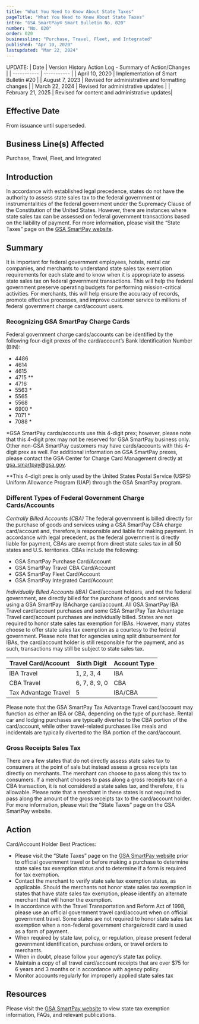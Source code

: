 ```yaml
---
title: "What You Need to Know About State Taxes"
pageTitle: "What You Need to Know About State Taxes"
intro: "GSA SmartPay® Smart Bulletin No. 020"
number: "No. 020"
order: 020
businessline: "Purchase, Travel, Fleet, and Integrated"
published: "Apr 10, 2020"
lastupdated: "Mar 22, 2024"
---
```


UPDATE:
| Date | Version History Action Log - Summary of Action/Changes |
| ----------- | ----------- |
| April 10, 2020 | Implementation of Smart Bulletin #20 |
| August 7, 2023 | Revised for administrative and formatting changes |
| March 22, 2024 | Revised for administrative updates |
| February 21, 2025 | Revised for content and administrative updates|

## Effective Date

From issuance until superseded.


## Business Line(s) Affected

Purchase, Travel, Fleet, and Integrated


## Introduction

In accordance with established legal precedence, states do not have the authority to assess state sales tax to the federal government or instrumentalities of the federal government under the Supremacy Clause of the Constitution of the United States. However, there are instances where state sales tax can be assessed on federal government transactions based on the liability of payment. For more information, please visit the “State Taxes” page on the [GSA SmartPay website](/). 

## Summary

It is important for federal government employees, hotels, rental car companies, and merchants to understand state sales tax exemption requirements for each state and to know when it is appropriate to assess state sales tax on federal government transactions. This will help the federal government preserve operating budgets for performing mission-critical activities. For merchants, this will help ensure the accuracy of records, promote effective processes, and improve customer service to millions of federal government charge card/account users.

### Recognizing GSA SmartPay Charge Cards 

Federal government charge cards/accounts can be identified by the following four-digit prexes of the card/account’s Bank Identification Number (BIN):
- 4486
- 4614
- 4615
- 4715 **
- 4716
- 5563 *
- 5565
- 5568
- 6900 *
- 7071 *
- 7088 *

*GSA SmartPay cards/accounts use this 4-digit prex; however, please note that this 4-digit prex may not be reserved for GSA SmartPay business only. Other non-GSA SmartPay customers may have cards/accounts with this 4-digit prex as well. For additional information on GSA SmartPay prexes, please contact the GSA Center for Charge Card Management directly at [gsa_smartpay@gsa.gov](mailto:gsa_smartpay@gsa.gov).

**This 4-digit prex is only used by the United States Postal Service (USPS) Uniform Allowance Program (UAP) through the GSA SmartPay program.

### Different Types of Federal Government Charge Cards/Accounts

*Centrally Billed Accounts (CBA)* The federal government is billed directly for the purchase of goods and services using a GSA SmartPay CBA charge card/account and, therefore,is responsible and liable for making payment. In accordance with legal precedent, as the federal government is directly liable for payment, CBAs are exempt from direct state sales tax in all 50 states and U.S. territories. CBAs include the following:
  - GSA SmartPay Purchase Card/Account
  - GSA SmartPay Travel CBA Card/Account
  - GSA SmartPay Fleet Card/Account
  - GSA SmartPay Integrated Card/Account

*Individually Billed Accounts (IBA)* Card/account holders, and not the federal government, are directly billed for the purchase of goods and services using a GSA SmartPay IBAcharge card/account. All GSA SmartPay IBA Travel card/account purchases and some GSA SmartPay Tax Advantage Travel card/account purchases are individually billed. States are not required to honor state sales tax exemption for IBAs. However, many states choose to offer state sales tax exemption as a courtesy to the federal government. Please note that for agencies using split disbursement for IBAs, the card/account holder is still responsible for the payment, and as such, transactions may still be subject to state sales tax.

| Travel Card/Account | Sixth Digit | Account Type|
| ----------- | ----------- |----------- |
| IBA Travel | 1, 2, 3, 4 | IBA |
| CBA Travel | 6, 7, 8, 9, 0 | CBA |
| Tax Advantage Travel | 5 | IBA/CBA |

Please note that the GSA SmartPay Tax Advantage Travel card/account may function as either an IBA or CBA, depending on the type of purchase. Rental car and lodging purchases are typically diverted to the CBA portion of the card/account, while other travel-related purchases like meals and incidentals are typically diverted to the IBA portion of the card/account.

### Gross Receipts Sales Tax
There are a few states that do not directly assess state sales tax to consumers at the point of sale but instead assess a gross receipts tax directly on merchants. The merchant can choose to pass along this tax to consumers. If a merchant chooses to pass along a gross receipts tax on a CBA transaction, it is not considered a state sales tax, and therefore, it is allowable. Please note that a merchant in these states is not required to pass along the amount of the gross receipts tax to the card/account holder. For more information, please visit the “State Taxes” page on the GSA SmartPay website.

## Action

Card/Account Holder Best Practices:
  - Please visit the “State Taxes” page on the [GSA SmartPay website](/) prior to official government travel or before making a purchase to determine state sales tax exemption status and to determine if a form is required for tax exemption.
  - Contact the merchant to verify state sale tax exemption status, as applicable. Should the merchants not honor state sales tax exemption in states that have state sales tax exemption, please identify an alternate merchant that will honor the exemption.
  - In accordance with the Travel Transportation and Reform Act of 1998, please use an official government travel card/account when on official government travel. Some states are not required to honor state sales tax exemption when a   non-federal government charge/credit      card is used as a form of payment.
  - When required by state law, policy, or regulation, please present federal government identification, purchase orders, or travel orders to merchants.
  - When in doubt, please follow your agency’s state tax policy.
  - Maintain a copy of all travel card/account receipts that are over $75 for 6 years and 3 months or in accordance with agency policy.
  - Monitor accounts regularly for improperly applied state sales tax

## Resources
Please visit the [GSA SmartPay website](/) to view state tax exemption information, FAQs, and relevant publications.


